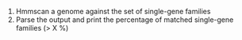1. Hmmscan a genome against the set of single-gene families
2. Parse the output and print the percentage of matched single-gene families (> X %)
